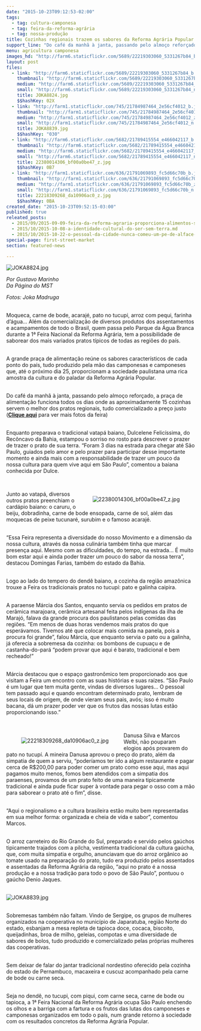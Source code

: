 ```yaml
---
date: "2015-10-23T09:12:53-02:00"
tags:
  - tag: cultura-camponesa
  - tag: feira-da-reforma-agrária
  - tag: nossa-produção
title: Cozinhas regionais trazem os sabores da Reforma Agrária Popular ao Parque Água Branca
support_line: "Do café da manhã à janta, passando pelo almoço reforçado, a praça de alimentação funciona todos os dias onde as aproximadamente 15 cozinhas servem o melhor dos pratos regionais, tudo comercializado a preço justo."
menu: agricultura camponesa
images_hd: "http://farm6.staticflickr.com/5689/22219303060_5331267b84_b.jpg"
layout: post
files:
  - link: "http://farm6.staticflickr.com/5689/22219303060_5331267b84_b.jpg"
    thumbnail: "http://farm6.staticflickr.com/5689/22219303060_5331267b84_t.jpg"
    medium: "http://farm6.staticflickr.com/5689/22219303060_5331267b84_z.jpg"
    small: "http://farm6.staticflickr.com/5689/22219303060_5331267b84_n.jpg"
    title: JOKA8824.jpg
    $$hashKey: 02X
  - link: "http://farm1.staticflickr.com/745/21784987464_2e56cf4012_b.jpg"
    thumbnail: "http://farm1.staticflickr.com/745/21784987464_2e56cf4012_t.jpg"
    medium: "http://farm1.staticflickr.com/745/21784987464_2e56cf4012_z.jpg"
    small: "http://farm1.staticflickr.com/745/21784987464_2e56cf4012_n.jpg"
    title: JOKA8839.jpg
    $$hashKey: "030"
  - link: "http://farm6.staticflickr.com/5682/21789415554_e466042117_b.jpg"
    thumbnail: "http://farm6.staticflickr.com/5682/21789415554_e466042117_t.jpg"
    medium: "http://farm6.staticflickr.com/5682/21789415554_e466042117_z.jpg"
    small: "http://farm6.staticflickr.com/5682/21789415554_e466042117_n.jpg"
    title: 22380014306_bf00a0be47_z.jpg
    $$hashKey: 0B7
  - link: "http://farm1.staticflickr.com/636/21791069893_fc5d66c70b_b.jpg"
    thumbnail: "http://farm1.staticflickr.com/636/21791069893_fc5d66c70b_t.jpg"
    medium: "http://farm1.staticflickr.com/636/21791069893_fc5d66c70b_z.jpg"
    small: "http://farm1.staticflickr.com/636/21791069893_fc5d66c70b_n.jpg"
    title: 22218309268_da10906ac0_z.jpg
    $$hashKey: 0BA
created_date: "2015-10-23T09:52:15-03:00"
published: true
releated_posts:
  - 2015/09/2015-09-09-feira-da-reforma-agraria-proporciona-alimentos-saudaveis-a-populacao-de-aracaju.md
  - 2015/10/2015-10-08-a-identidade-cultural-do-ser-sem-terra.md
  - 2015/10/2015-10-22-o-pessoal-da-cidade-nunca-comeu-um-pe-de-alface-com-gosto-de-alface.md
special-page: first-street-market
section: featured-news

---
```

<p><img alt="JOKA8824.jpg" src="http://farm6.staticflickr.com/5689/22219303060_5331267b84_b.jpg" /></p>

<p><em>Por Gustavo Marinho<br />
Da P&aacute;gina do MST</em></p>

<p><em>Fotos: Joka Madruga</em></p>

<p><br />
Moqueca, carne de bode, acaraj&eacute;, pato no tucupi, arroz com pequi, farinha d&rsquo;&aacute;gua... Al&eacute;m da comercializa&ccedil;&atilde;o de diversos produtos dos assentamentos e acampamentos de todo o Brasil, quem passa pelo Parque da &Aacute;gua Branca durante a 1&ordf; Feira Nacional da Reforma Agr&aacute;ria, tem a possibilidade de saborear dos mais variados pratos t&iacute;picos de todas as regi&otilde;es do pa&iacute;s.</p>

<p><br />
A grande pra&ccedil;a de alimenta&ccedil;&atilde;o re&uacute;ne os sabores caracter&iacute;sticos de cada ponto do pa&iacute;s, tudo produzido pela m&atilde;o das camponesas e camponeses que, at&eacute; o pr&oacute;ximo dia 25, proporcionam a sociedade paulistana uma rica amostra da cultura e do paladar da Reforma Agr&aacute;ria Popular.</p>

<p><br />
Do caf&eacute; da manh&atilde; &agrave; janta, passando pelo almo&ccedil;o refor&ccedil;ado, a pra&ccedil;a de alimenta&ccedil;&atilde;o funciona todos os dias onde as aproximadamente 15 cozinhas servem o melhor dos pratos regionais, tudo comercializado a pre&ccedil;o justo (<strong><a href="https://www.flickr.com/photos/mstoficial" target="_blank">Clique aqui</a></strong> para ver mais fotos da feira)</p>

<p><br />
Enquanto preparava o tradicional vatap&aacute; baiano, Dulcelene Felic&iacute;ssima, do Rec&ocirc;ncavo da Bahia, estampou o sorriso no rosto para descrever o prazer de trazer o prato de sua terra. &ldquo;Foram 3 dias na estrada para chegar at&eacute; S&atilde;o Paulo, guiados pelo amor e pelo prazer para participar desse importante momento e ainda mais com a responsabilidade de trazer um pouco da nossa cultura para quem vive aqui em S&atilde;o Paulo&rdquo;, comentou a baiana conhecida por Dulce.</p>

<p>&nbsp;</p>

<figure class="image" style="float:right"><img alt="22380014306_bf00a0be47_z.jpg" src="http://farm6.staticflickr.com/5682/21789415554_e466042117_b.jpg" />
<figcaption></figcaption>
</figure>

<p>Junto ao vatap&aacute;, diversos outros pratos preenchiam o card&aacute;pio baiano: o caruru, o beiju, dobradinha, carne de bode ensopada, carne de sol, al&eacute;m das moquecas de peixe tucunar&eacute;, surubim e o famoso acaraj&eacute;.</p>

<p><br />
&ldquo;Essa Feira representa a diversidade do nosso Movimento e a dimens&atilde;o da nossa cultura, atrav&eacute;s da nossa culin&aacute;ria tamb&eacute;m tinha que marcar presen&ccedil;a aqui. Mesmo com as dificuldades, do tempo, na estrada... &Eacute; muito bom estar aqui e ainda poder trazer um pouco do sabor da nossa terra&rdquo;, destacou Domingas Farias, tamb&eacute;m do estado da Bahia.</p>

<p><br />
Logo ao lado do tempero do dend&ecirc; baiano, a cozinha da regi&atilde;o amaz&ocirc;nica trouxe a Feira os tradicionais pratos no tucup&iacute;: pato e galinha caipira.</p>

<p><br />
A paraense M&aacute;rcia dos Santos, enquanto servia os pedidos em pratos de cer&acirc;mica marajoara, cer&acirc;mica artesanal feita pelos ind&iacute;genas da ilha de Maraj&oacute;, falava da grande procura dos paulistanos pelas comidas das regi&otilde;es. &ldquo;Em menos de duas horas vendemos mais pratos do que esper&aacute;vamos. Tivemos at&eacute; que colocar mais comida na panela, pois a procura foi grande&rdquo;, falou M&aacute;rcia, que enquanto servia o pato ou a galinha, j&aacute; oferecia a sobremesa da cozinha: os bombons de cupua&ccedil;u e de castanha-do-par&aacute; &ldquo;podem provar que aqui &eacute; barato, tradicional e bem recheado!&rdquo;</p>

<p><br />
M&aacute;rcia destacou que o espa&ccedil;o gastron&ocirc;mico tem proporcionado aos que visitam a Feira um encontro com as suas hist&oacute;rias e suas ra&iacute;zes. &ldquo;S&atilde;o Paulo &eacute; um lugar que tem muita gente, vindas de diversos lugares... O pessoal tem passado aqui e quando encontram determinado prato, lembram de seus locais de origem, de onde vieram seus pais, av&oacute;s; isso &eacute; muito bacana, d&aacute; um prazer poder ver que os frutos das nossas lutas est&atilde;o proporcionando isso.&rdquo;</p>

<p>&nbsp;</p>

<figure class="image" style="float:left"><img alt="22218309268_da10906ac0_z.jpg" src="http://farm1.staticflickr.com/636/21791069893_fc5d66c70b_b.jpg" />
<figcaption></figcaption>
</figure>

<p>Danusa Silva e Marcos Welbi, n&atilde;o pouparam elogios ap&oacute;s provarem do pato no tucup&iacute;. A mineira Danusa aprovou o pre&ccedil;o do prato, al&eacute;m da simpatia de quem a serviu, &ldquo;poder&iacute;amos ter ido a algum restaurante e pagar cerca de R$200,00 para poder comer um prato como esse aqui, mas aqui pagamos muito menos, fomos bem atendidos com a simpatia dos paraenses, provamos de um prato feito de uma maneira tipicamente tradicional e ainda pude ficar super &agrave; vontade para pegar o osso com a m&atilde;o para saborear o prato at&eacute; o fim&rdquo;, disse.</p>

<p><br />
&ldquo;Aqui o regionalismo e a cultura brasileira est&atilde;o muito bem representadas em sua melhor forma: organizada e cheia de vida e sabor&rdquo;, comentou Marcos.</p>

<p><br />
O arroz carreteiro do Rio Grande do Sul, preparado e servido pelos ga&uacute;chos tipicamente trajados com a pilcha, vestimenta tradicional da cultura ga&uacute;cha, que, com muita simpatia e orgulho, anunciavam que do arroz org&acirc;nico ao tomate usado na prepara&ccedil;&atilde;o do prato, tudo era produzido pelos assentados e assentadas da Reforma Agr&aacute;ria da regi&atilde;o, &ldquo;aqui no prato &eacute; a nossa produ&ccedil;&atilde;o e a nossa tradi&ccedil;&atilde;o para todo o povo de S&atilde;o Paulo&rdquo;, pontuou o ga&uacute;cho Denio Jaques.<br />
&nbsp;</p>

<p><img alt="JOKA8839.jpg" src="http://farm1.staticflickr.com/745/21784987464_2e56cf4012_b.jpg" /></p>

<p><br />
Sobremesas tamb&eacute;m n&atilde;o faltam. Vindo de Sergipe, os grupos de mulheres organizados na cooperativa no munic&iacute;pio de Japaratuba, regi&atilde;o Norte do estado, esbanjam a mesa repleta de tapioca doce, cocaca, biscoito, queijadinhas, broa de milho, geleias, compotas e uma diversidade de sabores de bolos, tudo produzido e comercializado pelas pr&oacute;prias mulheres das cooperativas.</p>

<p><br />
Sem deixar de falar do jantar tradicional nordestino oferecido pela cozinha do estado de Pernambuco, macaxeira e cuscuz acompanhado pela carne de bode ou carne seca.</p>

<p><br />
Seja no dend&ecirc;, no tucupi, com piqui, com carne seca, carne de bode ou tapioca, a 1&ordf; Feira Nacional da Reforma Agr&aacute;ria ocupa S&atilde;o Paulo enchendo os olhos e a barriga com a fartura e os frutos das lutas dos camponeses e camponesas organizados em todo o pa&iacute;s, num grande retorno &agrave; sociedade com os resultados concretos da Reforma Agr&aacute;ria Popular.</p>
